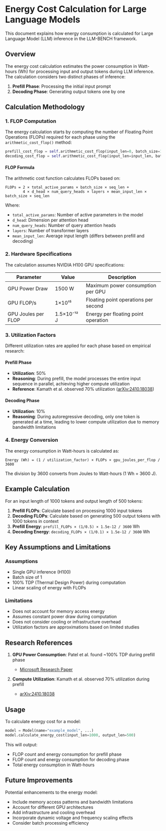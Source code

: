 # Energy Cost Calculation for Large Language Models

This document explains how energy consumption is calculated for Large Language Model (LLM) inference in the LLM-BENCH framework.

## Overview

The energy cost calculation estimates the power consumption in Watt-hours (Wh) for processing input and output tokens during LLM inference. The calculation considers two distinct phases of inference:

1. **Prefill Phase**: Processing the initial input prompt
2. **Decoding Phase**: Generating output tokens one by one

## Calculation Methodology

### 1. FLOP Computation

The energy calculation starts by computing the number of Floating Point Operations (FLOPs) required for each phase using the `arithmetic_cost_flop()` method:

```python
prefill_cost_flop = self.arithmetic_cost_flop(input_len=0, batch_size=1, seq_len=input_len, count_masked_flop=True)
decoding_cost_flop = self.arithmetic_cost_flop(input_len=input_len, batch_size=1, seq_len=output_len)
```

#### FLOP Formula

The arithmetic cost function calculates FLOPs based on:

```
FLOPs = 2 × total_active_params × batch_size × seq_len + 
        4 × d_head × num_query_heads × layers × mean_input_len × batch_size × seq_len
```

Where:
- `total_active_params`: Number of active parameters in the model
- `d_head`: Dimension per attention head
- `num_query_heads`: Number of query attention heads
- `layers`: Number of transformer layers
- `mean_input_len`: Average input length (differs between prefill and decoding)

### 2. Hardware Specifications

The calculation assumes NVIDIA H100 GPU specifications:

| Parameter | Value | Description |
|-----------|-------|-------------|
| GPU Power Draw | 1500 W | Maximum power consumption per GPU |
| GPU FLOP/s | 1×10¹⁵ | Floating point operations per second |
| GPU Joules per FLOP | 1.5×10⁻¹² J | Energy per floating point operation |

### 3. Utilization Factors

Different utilization rates are applied for each phase based on empirical research:

#### Prefill Phase
- **Utilization**: 50%
- **Reasoning**: During prefill, the model processes the entire input sequence in parallel, achieving higher compute utilization
- **Reference**: Kamath et al. observed 70% utilization ([arXiv:2410.18038](https://arxiv.org/pdf/2410.18038v1))

#### Decoding Phase
- **Utilization**: 10%
- **Reasoning**: During autoregressive decoding, only one token is generated at a time, leading to lower compute utilization due to memory bandwidth limitations

### 4. Energy Conversion

The energy consumption in Watt-hours is calculated as:

```
Energy (Wh) = (1 / utilization_factor) × FLOPs × gpu_joules_per_flop / 3600
```

The division by 3600 converts from Joules to Watt-hours (1 Wh = 3600 J).

## Example Calculation

For an input length of 1000 tokens and output length of 500 tokens:

1. **Prefill FLOPs**: Calculate based on processing 1000 input tokens
2. **Decoding FLOPs**: Calculate based on generating 500 output tokens with 1000 tokens in context
3. **Prefill Energy**: `prefill_FLOPs × (1/0.5) × 1.5e-12 / 3600` Wh
4. **Decoding Energy**: `decoding_FLOPs × (1/0.1) × 1.5e-12 / 3600` Wh

## Key Assumptions and Limitations

### Assumptions
- Single GPU inference (H100)
- Batch size of 1
- 100% TDP (Thermal Design Power) during computation
- Linear scaling of energy with FLOPs

### Limitations
- Does not account for memory access energy
- Assumes constant power draw during computation
- Does not consider cooling or infrastructure overhead
- Utilization factors are approximations based on limited studies

## Research References

1. **GPU Power Consumption**: Patel et al. found ~100% TDP during prefill phase
   - [Microsoft Research Paper](https://www.microsoft.com/en-us/research/uploads/prod/2024/03/GPU_Power_ASPLOS_24.pdf)

2. **Compute Utilization**: Kamath et al. observed 70% utilization during prefill
   - [arXiv:2410.18038](https://arxiv.org/pdf/2410.18038v1)

## Usage

To calculate energy cost for a model:

```python
model = Model(name="example_model", ...)
model.calculate_energy_cost(input_len=1000, output_len=500)
```

This will output:
- FLOP count and energy consumption for prefill phase
- FLOP count and energy consumption for decoding phase
- Total energy consumption in Watt-hours

## Future Improvements

Potential enhancements to the energy model:
- Include memory access patterns and bandwidth limitations
- Account for different GPU architectures
- Add infrastructure and cooling overhead
- Incorporate dynamic voltage and frequency scaling effects
- Consider batch processing efficiency